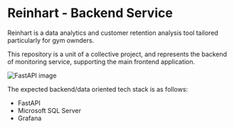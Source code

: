 
# Reinhart - Backend Service

Reinhart is a data analytics and customer retention analysis tool tailored particularly
for gym ownders.

This repository is a unit of a collective project, and represents the backend of
monitoring service, supporting the main frontend application.

![FastAPI image](https://fastapi.tiangolo.com/img/logo-margin/logo-teal.png)

The expected backend/data oriented tech stack is as follows:
- FastAPI
- Microsoft SQL Server
- Grafana

